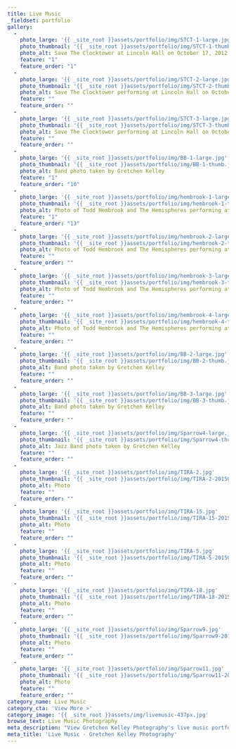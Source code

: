 ```yaml
---
title: Live Music
_fieldset: portfolio
gallery:
  - 
    photo_large: '{{ _site_root }}assets/portfolio/img/STCT-1-large.jpg'
    photo_thumbnail: '{{ _site_root }}assets/portfolio/img/STCT-1-thumb.jpg'
    photo_alt: Save The Clocktower at Lincoln Hall on October 17, 2012
    feature: "1"
    feature_order: "1"
  - 
    photo_large: '{{ _site_root }}assets/portfolio/img/STCT-2-large.jpg'
    photo_thumbnail: '{{ _site_root }}assets/portfolio/img/STCT-2-thumb.jpg'
    photo_alt: Save The Clocktower performing at Lincoln Hall on October 17, 2012
    feature: ""
    feature_order: ""
  - 
    photo_large: '{{ _site_root }}assets/portfolio/img/STCT-3-large.jpg'
    photo_thumbnail: '{{ _site_root }}assets/portfolio/img/STCT-3-thumb.jpg'
    photo_alt: Save The Clocktower performing at Lincoln Hall on October 17, 2012
    feature: ""
    feature_order: ""
  - 
    photo_large: '{{ _site_root }}assets/portfolio/img/BB-1-large.jpg'
    photo_thumbnail: '{{ _site_root }}assets/portfolio/img/BB-1-thumb.jpg'
    photo_alt: Band photo taken by Gretchen Kelley
    feature: "1"
    feature_order: "10"
  - 
    photo_large: '{{ _site_root }}assets/portfolio/img/hembrook-1-large.jpg'
    photo_thumbnail: '{{ _site_root }}assets/portfolio/img/hembrook-1-thumb.jpg'
    photo_alt: Photo of Todd Hembrook and The Hemispheres performing at Bottom Lounge on Saturday, December 18
    feature: "1"
    feature_order: "13"
  - 
    photo_large: '{{ _site_root }}assets/portfolio/img/hembrook-2-large.jpg'
    photo_thumbnail: '{{ _site_root }}assets/portfolio/img/hembrook-2-thumb.jpg'
    photo_alt: Photo of Todd Hembrook and The Hemispheres performing at Bottom Lounge on Saturday, December 18
    feature: ""
    feature_order: ""
  - 
    photo_large: '{{ _site_root }}assets/portfolio/img/hembrook-3-large.jpg'
    photo_thumbnail: '{{ _site_root }}assets/portfolio/img/hembrook-3-thumb.jpg'
    photo_alt: Photo of Todd Hembrook and The Hemispheres performing at Bottom Lounge on Saturday, December 18
    feature: ""
    feature_order: ""
  - 
    photo_large: '{{ _site_root }}assets/portfolio/img/hembrook-4-large.jpg'
    photo_thumbnail: '{{ _site_root }}assets/portfolio/img/hembrook-4-thumb.jpg'
    photo_alt: Photo of Todd Hembrook and The Hemispheres performing at Bottom Lounge on Saturday, December 18
    feature: ""
    feature_order: ""
  - 
    photo_large: '{{ _site_root }}assets/portfolio/img/BB-2-large.jpg'
    photo_thumbnail: '{{ _site_root }}assets/portfolio/img/BB-2-thumb.jpg'
    photo_alt: Band photo taken by Gretchen Kelley
    feature: ""
    feature_order: ""
  - 
    photo_large: '{{ _site_root }}assets/portfolio/img/BB-3-large.jpg'
    photo_thumbnail: '{{ _site_root }}assets/portfolio/img/BB-3-thumb.jpg'
    photo_alt: Band photo taken by Gretchen Kelley
    feature: ""
    feature_order: ""
  - 
    photo_large: '{{ _site_root }}assets/portfolio/img/Sparrow4-large.jpg'
    photo_thumbnail: '{{ _site_root }}assets/portfolio/img/Sparrow4-thumb.jpg'
    photo_alt: Jazz Band photo taken by Gretchen Kelley
    feature: ""
    feature_order: ""
  - 
    photo_large: '{{ _site_root }}assets/portfolio/img/TIRA-2.jpg'
    photo_thumbnail: '{{ _site_root }}assets/portfolio/img/TIRA-2-20150528162037.jpg'
    photo_alt: Photo
    feature: ""
    feature_order: ""
  - 
    photo_large: '{{ _site_root }}assets/portfolio/img/TIRA-15.jpg'
    photo_thumbnail: '{{ _site_root }}assets/portfolio/img/TIRA-15-20150528162039.jpg'
    photo_alt: Photo
    feature: ""
    feature_order: ""
  - 
    photo_large: '{{ _site_root }}assets/portfolio/img/TIRA-5.jpg'
    photo_thumbnail: '{{ _site_root }}assets/portfolio/img/TIRA-5-20150528162038.jpg'
    photo_alt: Photo
    feature: ""
    feature_order: ""
  - 
    photo_large: '{{ _site_root }}assets/portfolio/img/TIRA-18.jpg'
    photo_thumbnail: '{{ _site_root }}assets/portfolio/img/TIRA-18-20150528162040.jpg'
    photo_alt: Photo
    feature: ""
    feature_order: ""
  - 
    photo_large: '{{ _site_root }}assets/portfolio/img/Sparrow9.jpg'
    photo_thumbnail: '{{ _site_root }}assets/portfolio/img/Sparrow9-20150528162420.jpg'
    photo_alt: Photo
    feature: ""
    feature_order: ""
  - 
    photo_large: '{{ _site_root }}assets/portfolio/img/Sparrow11.jpg'
    photo_thumbnail: '{{ _site_root }}assets/portfolio/img/Sparrow11-20150528162420.jpg'
    photo_alt: Photo
    feature: ""
    feature_order: ""
category_name: Live Music
category_cta: 'View More >'
category_image: '{{ _site_root }}assets/img/livemusic-437px.jpg'
browse_text: Live Music Photography
meta_description: "View Gretchen Kelley Photography's live music portfolio which includes pictures of Todd Hembrook & The Hemispheres, Save The Clocktower and other bands in Chicago and beyond. "
meta_title: 'Live Music - Gretchen Kelley Photography'
---
```






















